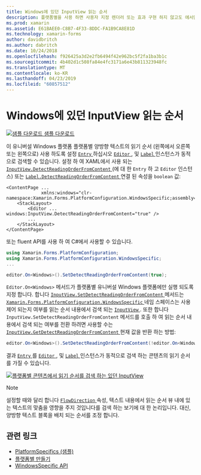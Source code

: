 ```yaml
---
title: Windows에 있던 InputView 읽는 순서
description: 플랫폼별을 사용 하면 사용자 지정 렌더러 또는 효과 구현 하지 않고도 에서만 특정 플랫폼에서 사용할 수 있는 기능을 사용할 수 있습니다. 이 문서에서는 양방향 텍스트의 읽기 순서 동적으로 검색할 수 있도록 Windows 플랫폼별을 사용 하는 방법을 설명 합니다.
ms.prod: xamarin
ms.assetid: E61BAEE0-C8B7-4F33-8DDC-FA1B9CA8E81D
ms.technology: xamarin-forms
author: davidbritch
ms.author: dabritch
ms.date: 10/24/2018
ms.openlocfilehash: f926425a3d2e2fb6494f42e962bc5f2fa1ba3b1c
ms.sourcegitcommit: 4b402d1c508fa84e4fc3171a6e43b811323948fc
ms.translationtype: MT
ms.contentlocale: ko-KR
ms.lasthandoff: 04/23/2019
ms.locfileid: "60857512"
---
```

# <a name="inputview-reading-order-on-windows"></a>Windows에 있던 InputView 읽는 순서

[![샘플 다운로드](~/media/shared/download.png) 샘플 다운로드](https://developer.xamarin.com/samples/xamarin-forms/userinterface/platformspecifics/)

이 유니버설 Windows 플랫폼 플랫폼별 양방향 텍스트의 읽기 순서 (왼쪽에서 오른쪽 또는 왼쪽으로) 사용 하도록 설정 [ `Entry` ](xref:Xamarin.Forms.Entry)하십시오 [ `Editor` ](xref:Xamarin.Forms.Editor), 및 [ `Label` ](xref:Xamarin.Forms.Label) 인스턴스가 동적으로 검색할 수 있습니다. 설정 하 여 XAML에서 사용 되는 [ `InputView.DetectReadingOrderFromContent` ](xref:Xamarin.Forms.PlatformConfiguration.WindowsSpecific.InputView.DetectReadingOrderFromContentProperty) (에 대 한 `Entry` 하 고 `Editor` 인스턴스) 또는 [ `Label.DetectReadingOrderFromContent` ](xref:Xamarin.Forms.PlatformConfiguration.WindowsSpecific.Label.DetectReadingOrderFromContentProperty) 연결 된 속성을 `boolean` 값:

```xaml
<ContentPage ...
             xmlns:windows="clr-namespace:Xamarin.Forms.PlatformConfiguration.WindowsSpecific;assembly=Xamarin.Forms.Core">
    <StackLayout>
        <Editor ... windows:InputView.DetectReadingOrderFromContent="true" />
        ...
    </StackLayout>
</ContentPage>
```

또는 fluent API를 사용 하 여 C#에서 사용할 수 있습니다.

```csharp
using Xamarin.Forms.PlatformConfiguration;
using Xamarin.Forms.PlatformConfiguration.WindowsSpecific;
...

editor.On<Windows>().SetDetectReadingOrderFromContent(true);
```

`Editor.On<Windows>` 메서드가 플랫폼별 유니버설 Windows 플랫폼에만 실행 되도록 지정 합니다. 합니다 [ `InputView.SetDetectReadingOrderFromContent` ](xref:Xamarin.Forms.PlatformConfiguration.WindowsSpecific.InputView.SetDetectReadingOrderFromContent(Xamarin.Forms.IPlatformElementConfiguration{Xamarin.Forms.PlatformConfiguration.Windows,Xamarin.Forms.InputView},System.Boolean)) 메서드는 [ `Xamarin.Forms.PlatformConfiguration.WindowsSpecific` ](xref:Xamarin.Forms.PlatformConfiguration.WindowsSpecific) 네임 스페이스는 사용 제어 되는지 여부를 읽는 순서 내용에서 검색 되는 [ `InputView` ](xref:Xamarin.Forms.InputView). 또한 합니다 `InputView.SetDetectReadingOrderFromContent` 메서드를 호출 하 여 읽는 순서 내용에서 검색 되는 여부를 전환 하려면 사용할 수는 [ `InputView.GetDetectReadingOrderFromContent` ](xref:Xamarin.Forms.PlatformConfiguration.WindowsSpecific.InputView.GetDetectReadingOrderFromContent(Xamarin.Forms.IPlatformElementConfiguration{Xamarin.Forms.PlatformConfiguration.Windows,Xamarin.Forms.InputView})) 현재 값을 반환 하는 방법:

```csharp
editor.On<Windows>().SetDetectReadingOrderFromContent(!editor.On<Windows>().GetDetectReadingOrderFromContent());
```

결과 [ `Entry` ](xref:Xamarin.Forms.Entry)를 [ `Editor` ](xref:Xamarin.Forms.Editor), 및 [ `Label` ](xref:Xamarin.Forms.Label) 인스턴스가 동적으로 검색 하는 콘텐츠의 읽기 순서를 가질 수 있습니다.

[![플랫폼별 콘텐츠에서 읽기 순서를 검색 하는 있던 InputView](inputview-reading-order-images/editor-readingorder.png "있던 InputView 플랫폼별 콘텐츠에서 읽기 순서를 검색")](inputview-reading-order-images/editor-readingorder-large.png#lightbox "있던 InputView에서 읽는 순서를 검색 합니다. 플랫폼별 콘텐츠")

> [!NOTE]
> 설정할 때와 달리 합니다 [ `FlowDirection` ](xref:Xamarin.Forms.VisualElement.FlowDirection) 속성, 텍스트 내용에서 읽는 순서 뷰 내에 있는 텍스트의 맞춤을 영향을 주지 것입니다를 검색 하는 보기에 대 한 논리입니다. 대신, 양방향 텍스트 블록을 배치 되는 순서를 조정 합니다.

## <a name="related-links"></a>관련 링크

- [PlatformSpecifics (샘플)](https://developer.xamarin.com/samples/xamarin-forms/userinterface/platformspecifics/)
- [플랫폼별 만들기](~/xamarin-forms/platform/platform-specifics/index.md#creating-platform-specifics)
- [WindowsSpecific API](xref:Xamarin.Forms.PlatformConfiguration.WindowsSpecific)
